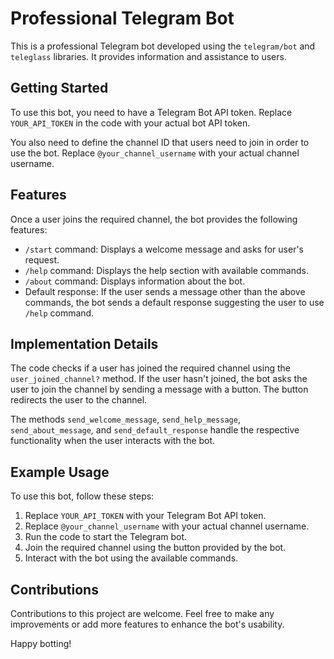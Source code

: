# Professional Telegram Bot

This is a professional Telegram bot developed using the `telegram/bot` and `teleglass` libraries. It provides information and assistance to users.

## Getting Started

To use this bot, you need to have a Telegram Bot API token. Replace `YOUR_API_TOKEN` in the code with your actual bot API token.

You also need to define the channel ID that users need to join in order to use the bot. Replace `@your_channel_username` with your actual channel username.

## Features

Once a user joins the required channel, the bot provides the following features:

- `/start` command: Displays a welcome message and asks for user's request.
- `/help` command: Displays the help section with available commands.
- `/about` command: Displays information about the bot.
- Default response: If the user sends a message other than the above commands, the bot sends a default response suggesting the user to use `/help` command.

## Implementation Details

The code checks if a user has joined the required channel using the `user_joined_channel?` method. If the user hasn't joined, the bot asks the user to join the channel by sending a message with a button. The button redirects the user to the channel.

The methods `send_welcome_message`, `send_help_message`, `send_about_message`, and `send_default_response` handle the respective functionality when the user interacts with the bot.

## Example Usage

To use this bot, follow these steps:

1. Replace `YOUR_API_TOKEN` with your Telegram Bot API token.
2. Replace `@your_channel_username` with your actual channel username.
3. Run the code to start the Telegram bot.
4. Join the required channel using the button provided by the bot.
5. Interact with the bot using the available commands.

## Contributions

Contributions to this project are welcome. Feel free to make any improvements or add more features to enhance the bot's usability.

Happy botting!
